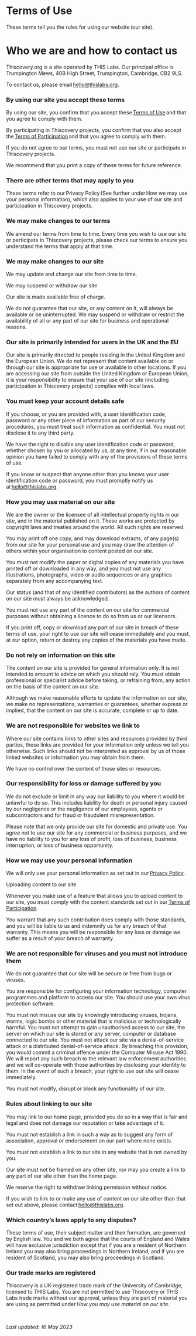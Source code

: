 # Terms of Use 

These terms tell you the rules for using our website (our site). 

# Who we are and how to contact us 

Thiscovery.org is a site operated by THIS Labs. Our principal office is Trumpington Mews, 40B High Street, Trumpington, Cambridge, CB2 9LS. 

To contact us, please email hello@thislabs.org. 

### By using our site you accept these terms 

By using our site, you confirm that you accept these [Terms of Use](#use) and that you agree to comply with them. 

By participating in Thiscovery projects, you confirm that you also accept the [Terms of Participation](#participation) and that you agree to comply with them. 

If you do not agree to our terms, you must not use our site or participate in Thiscovery projects. 

We recommend that you print a copy of these terms for future reference. 

### There are other terms that may apply to you 

These terms refer to our Privacy Policy (See further under How we may use your personal information), which also applies to your use of our site and participation in Thiscovery projects. 

### We may make changes to our terms 

We amend our terms from time to time. Every time you wish to use our site or participate in Thiscovery projects, please check our terms to ensure you understand the terms that apply at that time. 

### We may make changes to our site 

We may update and change our site from time to time. 

We may suspend or withdraw our site 

Our site is made available free of charge. 

We do not guarantee that our site, or any content on it, will always be available or be uninterrupted. We may suspend or withdraw or restrict the availability of all or any part of our site for business and operational reasons. 

### Our site is primarily intended for users in the UK and the EU 

Our site is primarily directed to people residing in the United Kingdom and the European Union. We do not represent that content available on or through our site is appropriate for use or available in other locations. If you are accessing our site from outside the United Kingdom or European Union, it is your responsibility to ensure that your use of our site (including participation in Thiscovery projects) complies with local laws. 

### You must keep your account details safe 

If you choose, or you are provided with, a user identification code, password or any other piece of information as part of our security procedures, you must treat such information as confidential. You must not disclose it to any third party. 

We have the right to disable any user identification code or password, whether chosen by you or allocated by us, at any time, if in our reasonable opinion you have failed to comply with any of the provisions of these terms of use. 

If you know or suspect that anyone other than you knows your user identification code or password, you must promptly notify us at hello@thislabs.org. 

### How you may use material on our site 

We are the owner or the licensee of all intellectual property rights in our site, and in the material published on it. Those works are protected by copyright laws and treaties around the world. All such rights are reserved. 

You may print off one copy, and may download extracts, of any page(s) from our site for your personal use and you may draw the attention of others within your organisation to content posted on our site. 

You must not modify the paper or digital copies of any materials you have printed off or downloaded in any way, and you must not use any illustrations, photographs, video or audio sequences or any graphics separately from any accompanying text. 

Our status (and that of any identified contributors) as the authors of content on our site must always be acknowledged. 

You must not use any part of the content on our site for commercial purposes without obtaining a licence to do so from us or our licensors. 

If you print off, copy or download any part of our site in breach of these terms of use, your right to use our site will cease immediately and you must, at our option, return or destroy any copies of the materials you have made. 

### Do not rely on information on this site 

The content on our site is provided for general information only. It is not intended to amount to advice on which you should rely. You must obtain professional or specialist advice before taking, or refraining from, any action on the basis of the content on our site. 

Although we make reasonable efforts to update the information on our site, we make no representations, warranties or guarantees, whether express or implied, that the content on our site is accurate, complete or up to date. 

### We are not responsible for websites we link to 

Where our site contains links to other sites and resources provided by third parties, these links are provided for your information only unless we tell you otherwise. Such links should not be interpreted as approval by us of those linked websites or information you may obtain from them. 

We have no control over the content of those sites or resources. 

### Our responsibility for loss or damage suffered by you 

We do not exclude or limit in any way our liability to you where it would be unlawful to do so. This includes liability for death or personal injury caused by our negligence or the negligence of our employees, agents or subcontractors and for fraud or fraudulent misrepresentation. 

Please note that we only provide our site for domestic and private use. You agree not to use our site for any commercial or business purposes, and we have no liability to you for any loss of profit, loss of business, business interruption, or loss of business opportunity. 

### How we may use your personal information 

We will only use your personal information as set out in our [Privacy Policy](#privacy-policy). 

Uploading content to our site 

Whenever you make use of a feature that allows you to upload content to our site, you must comply with the content standards set out in our [Terms of Participation](#participation). 

You warrant that any such contribution does comply with those standards, and you will be liable to us and indemnify us for any breach of that warranty. This means you will be responsible for any loss or damage we suffer as a result of your breach of warranty. 

### We are not responsible for viruses and you must not introduce them 

We do not guarantee that our site will be secure or free from bugs or viruses. 

You are responsible for configuring your information technology, computer programmes and platform to access our site. You should use your own virus protection software. 

You must not misuse our site by knowingly introducing viruses, trojans, worms, logic bombs or other material that is malicious or technologically harmful. You must not attempt to gain unauthorised access to our site, the server on which our site is stored or any server, computer or database connected to our site. You must not attack our site via a denial-of-service attack or a distributed denial-of-service attack. By breaching this provision, you would commit a criminal offence under the Computer Misuse Act 1990. We will report any such breach to the relevant law enforcement authorities and we will co-operate with those authorities by disclosing your identity to them. In the event of such a breach, your right to use our site will cease immediately. 

You must not modify, disrupt or block any functionality of our site. 

### Rules about linking to our site 

You may link to our home page, provided you do so in a way that is fair and legal and does not damage our reputation or take advantage of it. 

You must not establish a link in such a way as to suggest any form of association, approval or endorsement on our part where none exists. 

You must not establish a link to our site in any website that is not owned by you. 

Our site must not be framed on any other site, nor may you create a link to any part of our site other than the home page. 

We reserve the right to withdraw linking permission without notice. 

If you wish to link to or make any use of content on our site other than that set out above, please contact hello@thislabs.org. 

### Which country’s laws apply to any disputes? 

These terms of use, their subject matter and their formation, are governed by English law. You and we both agree that the courts of England and Wales will have exclusive jurisdiction except that if you are a resident of Northern Ireland you may also bring proceedings in Northern Ireland, and if you are resident of Scotland, you may also bring proceedings in Scotland. 

### Our trade marks are registered 

Thiscovery is a UK-registered trade mark of the University of Cambridge, licensed to THIS Labs. You are not permitted to use Thiscovery or THIS Labs trade marks without our approval, unless they are part of material you are using as permitted under _How you may use material on our site_. 

  

_Last updated: 16 May 2023_ 